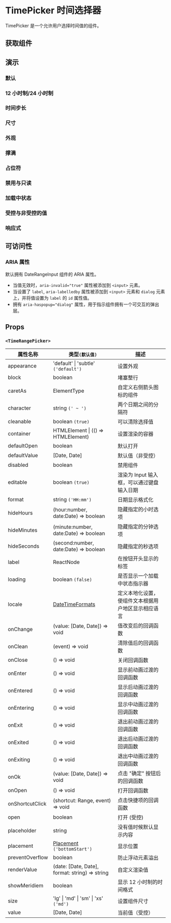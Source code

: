 # TimePicker 时间选择器

TimePicker 是一个允许用户选择时间值的组件。

## 获取组件

<!--{include:<import-guide>}-->

## 演示

### 默认

<!--{include:`basic.md`}-->

### 12 小时制/24 小时制

<!--{include:`meridiem.md`}-->

### 时间步长

<!--{include:`time-step.md`}-->

### 尺寸

<!--{include:`size.md`}-->

### 外观

<!--{include:`appearance.md`}-->

### 撑满

<!--{include:`block.md`}-->

### 占位符

<!--{include:`placeholder.md`}-->

### 禁用与只读

<!--{include:`disabled.md`}-->

### 加载中状态

<!--{include:`loading.md`}-->

### 受控与非受控的值

<!--{include:`controlled.md`}-->

### 响应式

<!--{include:<example-responsive>}-->

## 可访问性

### ARIA 属性

默认拥有 DateRangeInput 组件的 ARIA 属性。

- 当值无效时，`aria-invalid="true"` 属性被添加到 `<input>` 元素。
- 当设置了 `label`, `aria-labelledby` 属性被添加到 `<input>` 元素和 `dialog` 元素上，并将值设置为 `label` 的 `id` 属性值。
- 拥有 `aria-haspopup="dialog"` 属性，用于指示组件拥有一个可交互的弹出层。

## Props

### `<TimeRangePicker>`

| 属性名称        | 类型`(默认值)`                                         | 描述                                               |
| --------------- | ------------------------------------------------------ | -------------------------------------------------- |
| appearance      | 'default' \| 'subtle' `('default')`                    | 设置外观                                           |
| block           | boolean                                                | 堵塞整行                                           |
| caretAs         | ElementType                                            | 自定义右侧箭头图标的组件                           |
| character       | string `(' ~ ')`                                       | 两个日期之间的分隔符                               |
| cleanable       | boolean `(true)`                                       | 可以清除选择值                                     |
| container       | HTMLElement \| (() => HTMLElement)                     | 设置渲染的容器                                     |
| defaultOpen     | boolean                                                | 默认打开                                           |
| defaultValue    | [Date, Date]                                           | 默认值（非受控）                                   |
| disabled        | boolean                                                | 禁用组件                                           |
| editable        | boolean `(true)`                                       | 渲染为 Input 输入框，可以通过键盘输入日期          |
| format          | string `('HH:mm')`                                     | 日期显示格式化                                     |
| hideHours       | (hour:number, date:Date) => boolean                    | 隐藏指定的小时选项                                 |
| hideMinutes     | (minute:number, date:Date) => boolean                  | 隐藏指定的分钟选项                                 |
| hideSeconds     | (second:number, date:Date) => boolean                  | 隐藏指定的秒选项                                   |
| label           | ReactNode                                              | 在按钮开头显示的标签                               |
| loading         | boolean `(false)`                                      | 是否显示一个加载中状态指示器                       |
| locale          | [DateTimeFormats](/zh/guide/i18n/#date-time-formats)   | 定义本地化设置，使组件文本根据用户地区显示相应语言 |
| onChange        | (value: [Date, Date]) => void                          | 值改变后的回调函数                                 |
| onClean         | (event) => void                                        | 清除值后的回调函数                                 |
| onClose         | () => void                                             | 关闭回调函数                                       |
| onEnter         | () => void                                             | 显示前动画过渡的回调函数                           |
| onEntered       | () => void                                             | 显示后动画过渡的回调函数                           |
| onEntering      | () => void                                             | 显示中动画过渡的回调函数                           |
| onExit          | () => void                                             | 退出前动画过渡的回调函数                           |
| onExited        | () => void                                             | 退出后动画过渡的回调函数                           |
| onExiting       | () => void                                             | 退出中动画过渡的回调函数                           |
| onOk            | (value: [Date, Date]) => void                          | 点击 "确定" 按钮后的回调函数                       |
| onOpen          | () => void                                             | 打开回调函数                                       |
| onShortcutClick | (shortcut: Range, event) => void                       | 点击快捷项的回调函数                               |
| open            | boolean                                                | 打开 (受控)                                        |
| placeholder     | string                                                 | 没有值时候默认显示内容                             |
| placement       | [Placement](#code-ts-placement-code) `('bottomStart')` | 显示位置                                           |
| preventOverflow | boolean                                                | 防止浮动元素溢出                                   |
| renderValue     | (date: [Date, Date], format: string) => string         | 自定义渲染值                                       |
| showMeridiem    | boolean                                                | 显示 12 小时制的时间格式                           |
| size            | 'lg' \| 'md' \| 'sm' \| 'xs' `('md')`                  | 设置组件尺寸                                       |
| value           | [Date, Date]                                           | 当前值（受控）                                     |

<!--{include:(_common/types/placement.md)}-->
<!--{include:(_common/types/range.md)}-->
